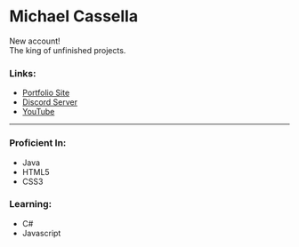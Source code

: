 
# Michael Cassella


New account!
<br>
The king of unfinished projects.


### Links:


- [Portfolio Site](https://michaelcassella.github.io/)
- [Discord Server](https://discord.gg/3A9jKFsCzK)
- [YouTube](https://www.youtube.com/channel/UCSXA3l4LSxeDuPfR5FP-Q_g)


<hr/>


### Proficient In:


  - Java
  - HTML5
  - CSS3


### Learning:


  - C#
  - Javascript
